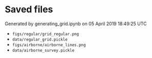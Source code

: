 # Saved files 


Generated by generating_grid.ipynb on 05 April 2019 18:49:25 UTC

*  `figs/regular/grid_regular.png` 
*  `data/regular_grid.pickle` 
*  `figs/airborne/airborne_lines.png` 
*  `data/airborne_survey.pickle` 
